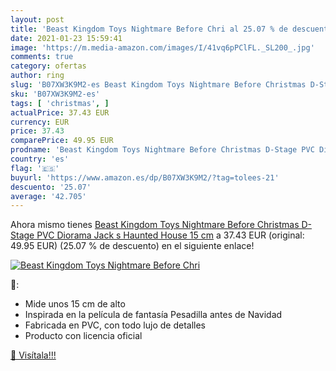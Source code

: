 ```yaml
---
layout: post
title: 'Beast Kingdom Toys Nightmare Before Chri al 25.07 % de descuento'
date: 2021-01-23 15:59:41
image: 'https://m.media-amazon.com/images/I/41vq6pPClFL._SL200_.jpg'
comments: true
category: ofertas
author: ring
slug: 'B07XW3K9M2-es Beast Kingdom Toys Nightmare Before Christmas D-Stage PVC...'
sku: 'B07XW3K9M2-es'
tags: [ 'christmas', ]
actualPrice: 37.43 EUR
currency: EUR
price: 37.43
comparePrice: 49.95 EUR
prodname: 'Beast Kingdom Toys Nightmare Before Christmas D-Stage PVC Diorama Jack s Haunted House 15 cm'
country: 'es'
flag: '🇪🇸'
buyurl: 'https://www.amazon.es/dp/B07XW3K9M2/?tag=tolees-21'
descuento: '25.07'
average: '42.705'
---
```


Ahora mismo tienes [Beast Kingdom Toys Nightmare Before Christmas D-Stage PVC Diorama Jack s Haunted House 15 cm](https://www.amazon.es/dp/B07XW3K9M2/?tag=tolees-21) a 37.43 EUR (original: 49.95 EUR) (25.07 %  de descuento) en el siguiente enlace!

[![Beast Kingdom Toys Nightmare Before Chri](https://m.media-amazon.com/images/I/41vq6pPClFL._SL200_.jpg)](https://www.amazon.es/dp/B07XW3K9M2/?tag=tolees-21)

🔎:

- Mide unos 15 cm de alto
- Inspirada en la película de fantasía Pesadilla antes de Navidad
- Fabricada en PVC, con todo lujo de detalles
- Producto con licencia oficial

[🛒 Visítala!!!](https://www.amazon.es/dp/B07XW3K9M2/?tag=tolees-21)

